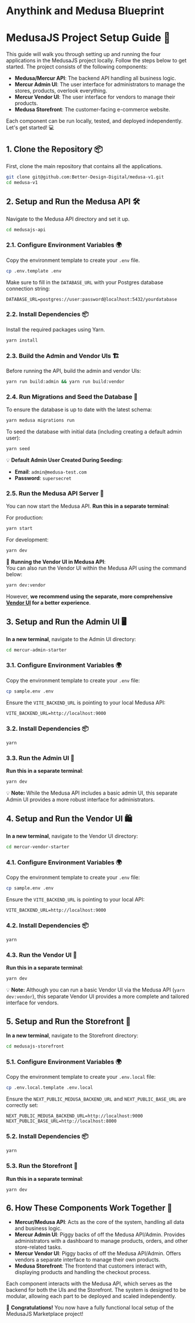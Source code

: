 # Anythink and Medusa Blueprint

# MedusaJS Project Setup Guide 🚀

This guide will walk you through setting up and running the four applications in the MedusaJS project locally. Follow the steps below to get started. The project consists of the following components:

- **Medusa/Mercur API**: The backend API handling all business logic.
- **Mercur Admin UI**: The user interface for administrators to manage the stores, products, overlook everything.
- **Mercur Vendor UI**: The user interface for vendors to manage their products.
- **Medusa Storefront**: The customer-facing e-commerce website.

Each component can be run locally, tested, and deployed independently. Let's get started! 💻

## 1. Clone the Repository 📦

First, clone the main repository that contains all the applications.

```bash
git clone git@github.com:Better-Design-Digital/medusa-v1.git
cd medusa-v1
```

## 2. Setup and Run the Medusa API 🛠️

Navigate to the Medusa API directory and set it up.

```bash
cd medusajs-api
```

### 2.1. Configure Environment Variables 🌍

Copy the environment template to create your `.env` file.

```bash
cp .env.template .env
```

Make sure to fill in the `DATABASE_URL` with your Postgres database connection string:

```env
DATABASE_URL=postgres://user:password@localhost:5432/yourdatabase
```

### 2.2. Install Dependencies 📦

Install the required packages using Yarn.

```bash
yarn install
```

### 2.3. Build the Admin and Vendor UIs 🏗️

Before running the API, build the admin and vendor UIs:

```bash
yarn run build:admin && yarn run build:vendor
```

### 2.4. Run Migrations and Seed the Database 🌱

To ensure the database is up to date with the latest schema:

```bash
yarn medusa migrations run
```

To seed the database with initial data (including creating a default admin user):

```bash
yarn seed
```

💡 **Default Admin User Created During Seeding:**

- **Email**: `admin@medusa-test.com`
- **Password**: `supersecret`

### 2.5. Run the Medusa API Server 🚀

You can now start the Medusa API. **Run this in a separate terminal**:

For production:

```bash
yarn start
```

For development:

```bash
yarn dev
```

🔗 **Running the Vendor UI in Medusa API**:  
You can also run the Vendor UI within the Medusa API using the command below:

```bash
yarn dev:vendor
```

However, **we recommend using the separate, more comprehensive [Vendor UI](#4-setup-and-run-the-vendor-ui-) for a better experience**.

## 3. Setup and Run the Admin UI 🖥️

**In a new terminal**, navigate to the Admin UI directory:

```bash
cd mercur-admin-starter
```

### 3.1. Configure Environment Variables 🌍

Copy the environment template to create your `.env` file:

```bash
cp sample.env .env
```

Ensure the `VITE_BACKEND_URL` is pointing to your local Medusa API:

```env
VITE_BACKEND_URL=http://localhost:9000
```

### 3.2. Install Dependencies 📦

```bash
yarn
```

### 3.3. Run the Admin UI 🚀

**Run this in a separate terminal**:

```bash
yarn dev
```

💡 **Note:** While the Medusa API includes a basic admin UI, this separate Admin UI provides a more robust interface for administrators.

## 4. Setup and Run the Vendor UI 🛍️

**In a new terminal**, navigate to the Vendor UI directory:

```bash
cd mercur-vendor-starter
```

### 4.1. Configure Environment Variables 🌍

Copy the environment template to create your `.env` file:

```bash
cp sample.env .env
```

Ensure the `VITE_BACKEND_URL` is pointing to your local API:

```env
VITE_BACKEND_URL=http://localhost:9000
```

### 4.2. Install Dependencies 📦

```bash
yarn
```

### 4.3. Run the Vendor UI 🚀

**Run this in a separate terminal**:

```bash
yarn dev
```


💡 **Note:** Although you can run a basic Vendor UI via the Medusa API (`yarn dev:vendor`), this separate Vendor UI provides a more complete and tailored interface for vendors.

## 5. Setup and Run the Storefront 🛒

**In a new terminal**, navigate to the Storefront directory:

```bash
cd medusajs-storefront
```

### 5.1. Configure Environment Variables 🌍

Copy the environment template to create your `.env.local` file:

```bash
cp .env.local.template .env.local
```

Ensure the `NEXT_PUBLIC_MEDUSA_BACKEND_URL` and `NEXT_PUBLIC_BASE_URL` are correctly set:

```env
NEXT_PUBLIC_MEDUSA_BACKEND_URL=http://localhost:9000
NEXT_PUBLIC_BASE_URL=http://localhost:8000
```

### 5.2. Install Dependencies 📦

```bash
yarn
```

### 5.3. Run the Storefront 🚀

**Run this in a separate terminal**:

```bash
yarn dev
```

## 6. How These Components Work Together 🧩

- **Mercur/Medusa API**: Acts as the core of the system, handling all data and business logic.
- **Mercur Admin UI**: Piggy backs of off the Medusa API/Admin. Provides administrators with a dashboard to manage products, orders, and other store-related tasks.
- **Mercur Vendor UI**: Piggy backs of off the Medusa API/Admin. Offers vendors a separate interface to manage their own products.
- **Medusa Storefront**: The frontend that customers interact with, displaying products and handling the checkout process.

Each component interacts with the Medusa API, which serves as the backend for both the UIs and the Storefront. The system is designed to be modular, allowing each part to be deployed and scaled independently.

🎉 **Congratulations!** You now have a fully functional local setup of the MedusaJS Marketplace project!
